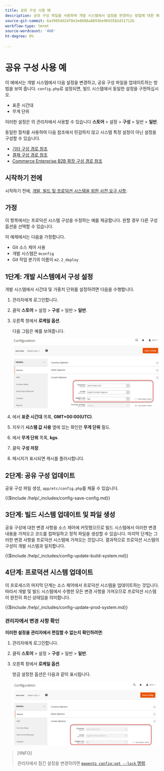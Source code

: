 ```yaml
---
title: 공유 구성 사용 예
description: 공유 구성 파일을 사용하여 개발 시스템에서 설정을 변경하는 방법에 대한 예를 참조하십시오.
source-git-commit: 6a3995dd24f8e3e8686a8893be9693581d31712b
workflow-type: tm+mt
source-wordcount: '460'
ht-degree: 0%

---
```



# 공유 구성 사용 예

이 예에서는 개발 시스템에서 다음 설정을 변경하고, 공유 구성 파일을 업데이트하는 방법을 보여 줍니다. `config.php`로 설정되면, 빌드 시스템에서 동일한 설정을 구현하십시오.

- 표준 시간대
- 무게 단위

이러한 설정은 의 관리자에서 사용할 수 있습니다 **스토어** > 설정 > **구성** > 일반 > **일반**.

동일한 절차를 사용하여 다음 참조에서 민감하지 않고 시스템 특정 설정이 아닌 설정을 구성할 수 있습니다.

- [기타 구성 경로 참조](../reference/config-reference-general.md)
- [결제 구성 경로 참조](../reference/config-reference-payment.md)
- [Commerce Enterprise B2B 확장 구성 경로 참조](../reference/config-reference-b2b.md)

## 시작하기 전에

시작하기 전에, [개발, 빌드 및 프로덕션 시스템을 위한 사전 요구 사항](../deployment/prerequisites.md).

## 가정

이 항목에서는 프로덕션 시스템 구성을 수정하는 예를 제공합니다. 원할 경우 다른 구성 옵션을 선택할 수 있습니다.

이 예제에서는 다음을 가정합니다.

- Git 소스 제어 사용
- 개발 시스템은 `mconfig`
- Git 작업 분기의 이름이 `m2.2_deploy`

## 1단계: 개발 시스템에서 구성 설정

개발 시스템에서 시간대 및 가중치 단위를 설정하려면 다음을 수행합니다.

1. 관리자에게 로그인합니다.
1. 클릭 **스토어** > 설정 > **구성** > 일반 > **일반**.
1. 오른쪽 창에서 **로케일 옵션**.

   다음 그림은 예를 보여줍니다.

   ![개발 시스템에서 로케일 옵션 설정](../../assets/configuration/split-deploy-set-locale.png)

1. 에서 **표준 시간대** 목록, **GMT+00:00(UTC)**.
1. 지우기 **시스템 값 사용** 옆에 있는 확인란 **무게 단위** 필드.
1. 에서 **무게 단위** 목록, **kgs**.
1. 클릭 **구성 저장**.
1. 메시지가 표시되면 캐시를 플러시합니다.

## 2단계: 공유 구성 업데이트

공유 구성 파일 생성, `app/etc/config.php`를 채울 수 있습니다.

{{$include /help/_includes/config-save-config.md}}

## 3단계: 빌드 시스템 업데이트 및 파일 생성

공유 구성에 대한 변경 사항을 소스 제어에 커밋했으므로 빌드 시스템에서 이러한 변경 내용을 가져오고 코드를 컴파일하고 정적 파일을 생성할 수 있습니다. 마지막 단계는 그러한 변경 사항을 프로덕션 시스템에 가져오는 것입니다. 결과적으로 프로덕션 시스템의 구성이 개발 시스템과 일치합니다.

{{$include /help/_includes/config-update-build-system.md}}

## 4단계: 프로덕션 시스템 업데이트

이 프로세스의 마지막 단계는 소스 제어에서 프로덕션 시스템을 업데이트하는 것입니다. 따라서 개발 및 빌드 시스템에서 수행한 모든 변경 사항을 가져오므로 프로덕션 시스템이 완전히 최신 상태임을 의미합니다.

{{$include /help/_includes/config-update-prod-system.md}}

### 관리자에서 변경 사항 확인

**이러한 설정을 관리자에서 편집할 수 없는지 확인하려면**:

1. 관리자에게 로그인합니다.
1. 클릭 **스토어** > 설정 > **구성** > 일반 > **일반**.
1. 오른쪽 창에서 **로케일 옵션**.

   방금 설정한 옵션은 다음과 같이 표시됩니다.

   ![관리에서 구성 옵션을 편집할 수 없습니다.](../../assets/configuration/split-deploy-not-editable.png)

>[!INFO]
>
>관리자에서 잠긴 설정을 변경하려면 [`magento config:set --lock` 명령](../cli/set-configuration-values.md).
